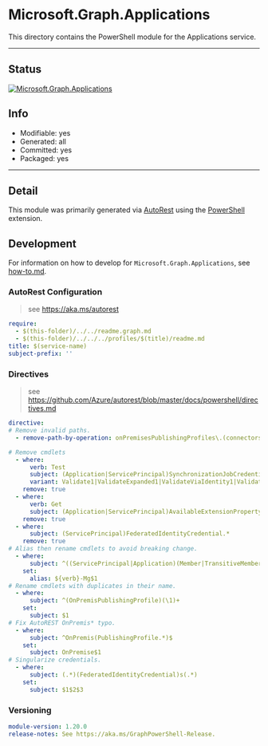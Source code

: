 <!-- region Generated -->
# Microsoft.Graph.Applications
This directory contains the PowerShell module for the Applications service.

---
## Status
[![Microsoft.Graph.Applications](https://img.shields.io/powershellgallery/v/Microsoft.Graph.Applications.svg?style=flat-square&label=Microsoft.Graph.Applications "Microsoft.Graph.Applications")](https://www.powershellgallery.com/packages/Microsoft.Graph.Applications/)

## Info
- Modifiable: yes
- Generated: all
- Committed: yes
- Packaged: yes

---
## Detail
This module was primarily generated via [AutoRest](https://github.com/Azure/autorest) using the [PowerShell](https://github.com/Azure/autorest.powershell) extension.

## Development
For information on how to develop for `Microsoft.Graph.Applications`, see [how-to.md](how-to.md).
<!-- endregion -->

### AutoRest Configuration

> see https://aka.ms/autorest

``` yaml
require:
  - $(this-folder)/../../readme.graph.md
  - $(this-folder)/../../../profiles/$(title)/readme.md
title: $(service-name)
subject-prefix: ''
```

### Directives

> see https://github.com/Azure/autorest/blob/master/docs/powershell/directives.md

``` yaml
directive:
# Remove invalid paths.
  - remove-path-by-operation: onPremisesPublishingProfiles\.(connectors\.memberOf_.*|connectors_GetMemberOf|connectorGroups\.members_.*|connectorGroups_(Get|Create|Update|Delete)Members)

# Remove cmdlets
  - where:
      verb: Test
      subject: (Application|ServicePrincipal)SynchronizationJobCredentials
      variant: Validate1|ValidateExpanded1|ValidateViaIdentity1|ValidateViaIdentityExpanded1
    remove: true
  - where:
      verb: Get
      subject: (Application|ServicePrincipal)AvailableExtensionProperty
    remove: true
  - where:
      subject: (ServicePrincipal)FederatedIdentityCredential.*
    remove: true
# Alias then rename cmdlets to avoid breaking change.
  - where:
      subject: ^((ServicePrincipal|Application)(Member|TransitiveMember|CreatedOnBehalf))Of$
    set:
      alias: ${verb}-Mg$1
# Rename cmdlets with duplicates in their name.
  - where:
      subject: ^(OnPremisPublishingProfile)(\1)+
    set:
      subject: $1
# Fix AutoREST OnPremis* typo.
  - where:
      subject: ^OnPremis(PublishingProfile.*)$
    set:
      subject: OnPremise$1
# Singularize credentials.
  - where:
      subject: (.*)(FederatedIdentityCredential)s(.*)
    set:
      subject: $1$2$3
```
### Versioning

``` yaml
module-version: 1.20.0
release-notes: See https://aka.ms/GraphPowerShell-Release.
```
